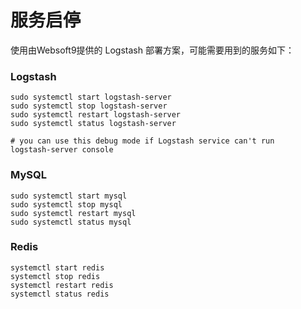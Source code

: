 # 服务启停

使用由Websoft9提供的 Logstash 部署方案，可能需要用到的服务如下：

### Logstash

```shell
sudo systemctl start logstash-server
sudo systemctl stop logstash-server
sudo systemctl restart logstash-server
sudo systemctl status logstash-server

# you can use this debug mode if Logstash service can't run
logstash-server console
```

### MySQL

```shell
sudo systemctl start mysql
sudo systemctl stop mysql
sudo systemctl restart mysql
sudo systemctl status mysql
```

### Redis

```shell
systemctl start redis
systemctl stop redis
systemctl restart redis
systemctl status redis
```
